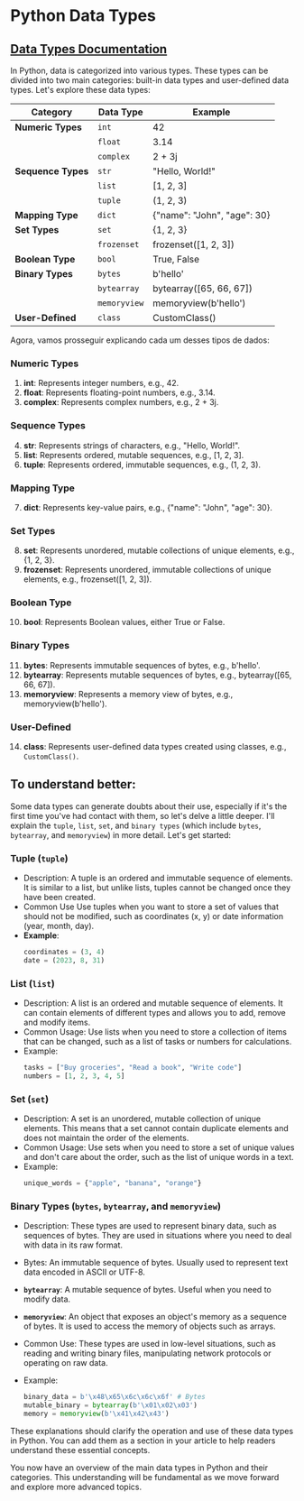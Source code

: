 # Python Data Types


## [Data Types Documentation](https://docs.python.org/3/library/datatypes.html)

In Python, data is categorized into various types. These types can be divided into two main categories: built-in data types and user-defined data types. Let's explore these data types:

| Category            | Data Type    | Example                    |
|---------------------|--------------|----------------------------|
| **Numeric Types**   | `int`        | 42                         |
|                     | `float`      | 3.14                       |
|                     | `complex`    | 2 + 3j                     |
| **Sequence Types**  | `str`        | "Hello, World!"            |
|                     | `list`       | [1, 2, 3]                  |
|                     | `tuple`      | (1, 2, 3)                  |
| **Mapping Type**    | `dict`       | {"name": "John", "age": 30}|
| **Set Types**       | `set`        | {1, 2, 3}                  |
|                     | `frozenset`  | frozenset([1, 2, 3])       |
| **Boolean Type**    | `bool`       | True, False                |
| **Binary Types**    | `bytes`      | b'hello'                   |
|                     | `bytearray`  | bytearray([65, 66, 67])    |
|                     | `memoryview` | memoryview(b'hello')       |
| **User-Defined**    | `class`      | CustomClass()              |


Agora, vamos prosseguir explicando cada um desses tipos de dados:

### Numeric Types

1. **int**: Represents integer numbers, e.g., 42.
2. **float**: Represents floating-point numbers, e.g., 3.14.
3. **complex**: Represents complex numbers, e.g., 2 + 3j.

### Sequence Types

4. **str**: Represents strings of characters, e.g., "Hello, World!".
5. **list**: Represents ordered, mutable sequences, e.g., [1, 2, 3].
6. **tuple**: Represents ordered, immutable sequences, e.g., (1, 2, 3).

### Mapping Type

7. **dict**: Represents key-value pairs, e.g., {"name": "John", "age": 30}.

### Set Types

8. **set**: Represents unordered, mutable collections of unique elements, e.g., {1, 2, 3}.
9. **frozenset**: Represents unordered, immutable collections of unique elements, e.g., frozenset([1, 2, 3]).

### Boolean Type

10. **bool**: Represents Boolean values, either True or False.

### Binary Types

11. **bytes**: Represents immutable sequences of bytes, e.g., b'hello'.
12. **bytearray**: Represents mutable sequences of bytes, e.g., bytearray([65, 66, 67]).
13. **memoryview**: Represents a memory view of bytes, e.g., memoryview(b'hello').

### User-Defined

14. **class**: Represents user-defined data types created using classes, e.g., `CustomClass()`.


## To understand better:
Some data types can generate doubts about their use, especially if it's the first time you've had contact with them, so let's delve a little deeper.
I'll explain the `tuple`, `list`, `set`, and `binary types` (which include `bytes`, `bytearray`, and `memoryview`) in more detail. Let's get started:
### Tuple (`tuple`)

- Description: A tuple is an ordered and immutable sequence of elements. It is similar to a list, but unlike lists, tuples cannot be changed once they have been created.
- Common Use Use tuples when you want to store a set of values that should not be modified, such as coordinates (x, y) or date information (year, month, day).
- **Example**:
  ```python
  coordinates = (3, 4)
  date = (2023, 8, 31)
  ```

### List (`list`)

- Description: A list is an ordered and mutable sequence of elements. It can contain elements of different types and allows you to add, remove and modify items.
- Common Usage: Use lists when you need to store a collection of items that can be changed, such as a list of tasks or numbers for calculations.
- Example:
  ```python
  tasks = ["Buy groceries", "Read a book", "Write code"]
  numbers = [1, 2, 3, 4, 5]
  ```

### Set (`set`)

- Description: A set is an unordered, mutable collection of unique elements. This means that a set cannot contain duplicate elements and does not maintain the order of the elements.
- Common Usage: Use sets when you need to store a set of unique values and don't care about the order, such as the list of unique words in a text.
- Example:
  ```python
  unique_words = {"apple", "banana", "orange"}
  ```

### Binary Types (`bytes`, `bytearray`, and `memoryview`)

- Description: These types are used to represent binary data, such as sequences of bytes. They are used in situations where you need to deal with data in its raw format.
- Bytes: An immutable sequence of bytes. Usually used to represent text data encoded in ASCII or UTF-8.
- **`bytearray`**: A mutable sequence of bytes. Useful when you need to modify data.
- **`memoryview`**: An object that exposes an object's memory as a sequence of bytes. It is used to access the memory of objects such as arrays.

- Common Use: These types are used in low-level situations, such as reading and writing binary files, manipulating network protocols or operating on raw data.

- Example:
  ```python
  binary_data = b'\x48\x65\x6c\x6c\x6f' # Bytes
  mutable_binary = bytearray(b'\x01\x02\x03')
  memory = memoryview(b'\x41\x42\x43')
  ```

These explanations should clarify the operation and use of these data types in Python. You can add them as a section in your article to help readers understand these essential concepts.

    

You now have an overview of the main data types in Python and their categories. This understanding will be fundamental as we move forward and explore more advanced topics. 
